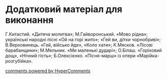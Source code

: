 <div id="hypercomments_widget" class="js-hypercomments-widget invisible"></div>

# Додатковий матеріал для виконання

Г.Китастий. «Дитяча молитва»; М.Гайворонський. «Мово рідна»; українські народні пісні «Ой на горі жито»; «Гей ви, дітки чорнобриві»; В.Верховинець. «Гей, військо йде», «Коло хати»; К.Мясков. «Лісові барабанщики»; М.Мельник. «Ми маленькі дударі»; О.Білаш. «Горіховий дощ», «Нічний гість»; Б.Олексієнко. «Пісня-марш» із опери «Марійка-розгубійка». 

<div class="js-hypercomments-container">
    <a href="http://hypercomments.com" class="hc-link" title="comments widget">comments powered by HyperComments</a>
</div>